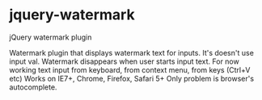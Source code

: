 jquery-watermark
================

jQuery watermark plugin


Watermark plugin that displays watermark text for inputs.
It's doesn't use input val. 
Watermark disappears when user starts input text.
For now working text input from keyboard, from context menu, from keys (Ctrl+V etc)
Works on IE7+, Chrome, Firefox, Safari 5+
Only problem is browser's autocomplete.
